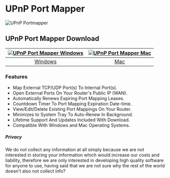 # UPnP Port Mapper
![UPnP Portmapper](https://github.com/upnpportmapper/download/blob/main/images/tool.jpeg?raw=true)
## UPnP Port Mapper Download
[![UPnP Port Mapper Windows](https://github.com/upnpportmapper/download/blob/main/images/windows.png?raw=true)](https://apps.microsoft.com/detail/9PBT9LKW4Z7B)  |  [![UPnP Port Mapper Mac](https://github.com/upnpportmapper/download/blob/main/images/mac.png?raw=true)](https://github.com/software-app-download/windows-mac/raw/main/upnp-port-mapper-mac.zip?download=)
:-------------------------:|:-------------------------:
[Windows](https://apps.microsoft.com/detail/9PBT9LKW4Z7B)             |  [Mac](https://github.com/software-app-download/windows-mac/raw/main/upnp-port-mapper-mac.zip?download=)
### Features
- Map External TCP/UDP Port(s) To Internal Port(s).
- Open External Ports On Your Router's Public IP (WAN).
- Automatically Renews Expiring Port Mapping Leases.
- Countdown Timer To Port Mapping Expiration Date-time.
- View/Edit/Delete Existing Port Mappings On Your Router.
- Minimizes to System Tray To Auto-Renew In Background.
- Lifetime Support And Updates Included With Download.
- Compatible With Windows and Mac Operating Systems.
##### Privacy
We do not collect any information at all simply because we are not interested in storing your information which would increase our costs and liability, therefore we are only interested in developing high quality software for anyone to use, having said that we are not sure why the rest of the world doesn't also not collect info?
